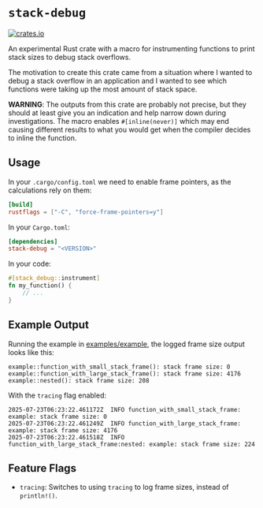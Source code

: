 # `stack-debug`

[![crates.io](https://img.shields.io/crates/v/stack-debug.svg)](https://crates.io/crates/stack-debug)

An experimental Rust crate with a macro for instrumenting functions to print stack sizes to debug stack overflows.

The motivation to create this crate came from a situation where I wanted to debug a stack overflow in an application and I wanted to see which functions were taking up the most amount of stack space.

**WARNING**: The outputs from this crate are probably not precise, but they should at least give you an indication and help narrow down during investigations. The macro enables `#[inline(never)]` which may end causing different results to what you would get when the compiler decides to inline the function.

## Usage

In your `.cargo/config.toml` we need to enable frame pointers, as the calculations rely on them:

```toml
[build]
rustflags = ["-C", "force-frame-pointers=y"]
```

In your `Cargo.toml`:

```toml
[dependencies]
stack-debug = "<VERSION>"
```

In your code:

```rust
#[stack_debug::instrument]
fn my_function() {
    // ...
}
```

## Example Output

Running the example in [examples/example](./examples/example), the logged frame size output looks like this:

```
example::function_with_small_stack_frame(): stack frame size: 0
example::function_with_large_stack_frame(): stack frame size: 4176
example::nested(): stack frame size: 208
```

With the `tracing` flag enabled:

```
2025-07-23T06:23:22.461172Z  INFO function_with_small_stack_frame: example: stack frame size: 0
2025-07-23T06:23:22.461249Z  INFO function_with_large_stack_frame: example: stack frame size: 4176
2025-07-23T06:23:22.461518Z  INFO function_with_large_stack_frame:nested: example: stack frame size: 224
```

## Feature Flags

- `tracing`: Switches to using `tracing` to log frame sizes, instead of `println!()`.